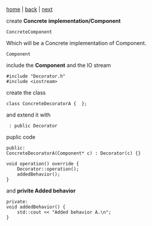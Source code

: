 [home](./page01.md) | [back](./page02.md) | [next](./page04.md)


create **Concrete implementation/Component** 
```
ConcreteComponent
```
Which will be a Concrete implementation of Component.
```
Component
```
include the **Component** and the IO stream
```
#include "Decorator.h"
#include <iostream>
```
create the class
```
class ConcreteDecoratorA {  };
```
and extend it with
```
 : public Decorator
```
puplic code
```
public:
ConcreteDecoratorA(Component* c) : Decorator(c) {}

void operation() override {
    Decorator::operation();
    addedBehavior();
}
```
and **privite Added behavior**
```
private:
void addedBehavior() {
    std::cout << "Added behavior A.\n";
}
```


